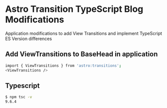 # Astro Transition TypeScript Blog Modifications

Application modifications to add View Transitions and implement TypeScript ES Version differences

## Add ViewTransitions to BaseHead in application
```sh
import { ViewTransitions } from 'astro:transitions';
<ViewTransitions />
```

## Typescript
```sh
$ npm tsc -v
9.6.4
```
